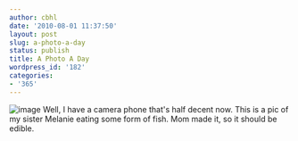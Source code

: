 ```yaml
---
author: cbhl
date: '2010-08-01 11:37:50'
layout: post
slug: a-photo-a-day
status: publish
title: A Photo A Day
wordpress_id: '182'
categories:
- '365'
---
```


![image](http://blog.azuresky.ca/blog/wp-content/uploads/2010/08/wpid-IMG_20100801_1132031.jpg)
Well, I have a camera phone that's half decent now. This is a pic of my
sister Melanie eating some form of fish. Mom made it, so it should be
edible.
